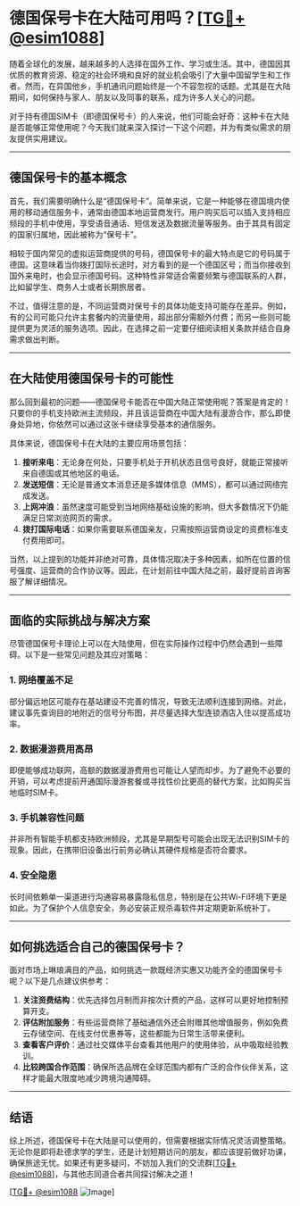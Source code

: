 # 德国保号卡在大陆可用吗？[[TG💪+ @esim1088](https://t.me/s/esim1088)]

随着全球化的发展，越来越多的人选择在国外工作、学习或生活。其中，德国因其优质的教育资源、稳定的社会环境和良好的就业机会吸引了大量中国留学生和工作者。然而，在异国他乡，手机通讯问题始终是一个不容忽视的话题。尤其是在大陆期间，如何保持与家人、朋友以及同事的联系，成为许多人关心的问题。

对于持有德国SIM卡（即德国保号卡）的人来说，他们可能会好奇：这种卡在大陆是否能够正常使用呢？今天我们就来深入探讨一下这个问题，并为有类似需求的朋友提供实用建议。

---

## 德国保号卡的基本概念

首先，我们需要明确什么是“德国保号卡”。简单来说，它是一种能够在德国境内使用的移动通信服务卡，通常由德国本地运营商发行。用户购买后可以插入支持相应频段的手机中使用，享受语音通话、短信发送及数据流量等服务。由于其具有固定的国家归属地，因此被称为“保号卡”。

相较于国内常见的虚拟运营商提供的号码，德国保号卡的最大特点是它的号码属于德国。这意味着当你拨打国际长途时，对方看到的是一个德国区号；而当你接收到国外来电时，也会显示德国号码。这种特性非常适合需要频繁与德国联系的人群，比如留学生、商务人士或者长期旅居者。

不过，值得注意的是，不同运营商对保号卡的具体功能支持可能存在差异。例如，有的公司可能只允许主套餐内的流量使用，超出部分需额外付费；而另一些则可能提供更为灵活的服务选项。因此，在选择之前一定要仔细阅读相关条款并结合自身需求做出判断。

---

## 在大陆使用德国保号卡的可能性

那么回到最初的问题——德国保号卡能否在中国大陆正常使用呢？答案是肯定的！只要你的手机支持欧洲主流频段，并且该运营商在中国大陆有漫游合作，那么即使身处异地，你依然可以通过这张卡继续享受基本的通信服务。

具体来说，德国保号卡在大陆的主要应用场景包括：

1. **接听来电**：无论身在何处，只要手机处于开机状态且信号良好，就能正常接听来自德国或其他地区的电话。
2. **发送短信**：无论是普通文本消息还是多媒体信息（MMS），都可以通过网络完成发送。
3. **上网冲浪**：虽然速度可能受到当地网络基础设施的影响，但大多数情况下仍能满足日常浏览网页的需求。
4. **拨打国际电话**：如果你需要联系德国亲友，只需按照运营商设定的资费标准支付费用即可。

当然，以上提到的功能并非绝对可靠，具体情况取决于多种因素，如所在位置的信号强度、运营商的合作协议等。因此，在计划前往中国大陆之前，最好提前咨询客服了解详细情况。

---

## 面临的实际挑战与解决方案

尽管德国保号卡理论上可以在大陆使用，但在实际操作过程中仍然会遇到一些障碍。以下是一些常见问题及其应对策略：

### 1. 网络覆盖不足

部分偏远地区可能存在基站建设不完善的情况，导致无法顺利连接到网络。对此，建议事先查询目的地附近的信号分布图，并尽量选择大型连锁酒店入住以提高成功率。

### 2. 数据漫游费用高昂

即便能够成功联网，高额的数据漫游费用也可能让人望而却步。为了避免不必要的开销，可以考虑提前开通国际漫游套餐或寻找性价比更高的替代方案，比如购买当地临时SIM卡。

### 3. 手机兼容性问题

并非所有智能手机都支持欧洲频段，尤其是早期型号可能会出现无法识别SIM卡的现象。因此，在携带旧设备出行前务必确认其硬件规格是否符合要求。

### 4. 安全隐患

长时间依赖单一渠道进行沟通容易暴露隐私信息，特别是在公共Wi-Fi环境下更是如此。为了保护个人信息安全，务必安装正规杀毒软件并定期更新系统补丁。

---

## 如何挑选适合自己的德国保号卡？

面对市场上琳琅满目的产品，如何挑选一款既经济实惠又功能齐全的德国保号卡呢？以下是几点建议供参考：

1. **关注资费结构**：优先选择包月制而非按次计费的产品，这样可以更好地控制预算开支。
2. **评估附加服务**：有些运营商除了基础通信外还会附赠其他增值服务，例如免费云存储空间、在线支付优惠券等，这些都能为日常生活带来便利。
3. **查看客户评价**：通过社交媒体平台查看其他用户的使用体验，从中吸取经验教训。
4. **比较跨国合作范围**：确保所选品牌在全球范围内都有广泛的合作伙伴关系，这样才能最大限度地减少跨境沟通障碍。

---

## 结语

综上所述，德国保号卡在大陆是可以使用的，但需要根据实际情况灵活调整策略。无论你是即将赴德求学的学生，还是计划短期访问的朋友，都应该提前做好功课，确保旅途无忧。如果还有更多疑问，不妨加入我们的交流群[[TG💪+ @esim1088](https://t.me/s/esim1088)]，与其他志同道合者共同探讨解决之道！

[[TG💪+ @esim1088](https://t.me/s/esim1088) ![Image](https://i.postimg.cc/4NQfJmqS/Snipaste-2025-05-13-00-14-12.png)]